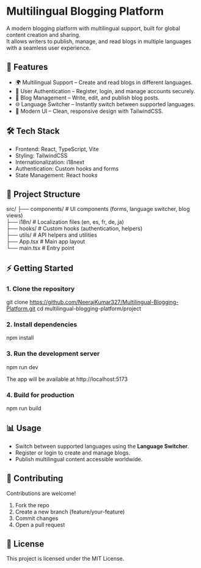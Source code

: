 # Multilingual Blogging Platform

A modern blogging platform with multilingual support, built for global content creation and sharing.  
It allows writers to publish, manage, and read blogs in multiple languages with a seamless user experience.

## 🚀 Features
- 🌍 Multilingual Support – Create and read blogs in different languages.  
- 🔐 User Authentication – Register, login, and manage accounts securely.  
- 📝 Blog Management – Write, edit, and publish blog posts.  
- 🌐 Language Switcher – Instantly switch between supported languages.  
- 🎨 Modern UI – Clean, responsive design with TailwindCSS.  

## 🛠️ Tech Stack
- Frontend: React, TypeScript, Vite  
- Styling: TailwindCSS  
- Internationalization: i18next  
- Authentication: Custom hooks and forms  
- State Management: React hooks  

## 📂 Project Structure
src/
 ├── components/      # UI components (forms, language switcher, blog views)  
 ├── i18n/            # Localization files (en, es, fr, de, ja)  
 ├── hooks/           # Custom hooks (authentication, helpers)  
 ├── utils/           # API helpers and utilities  
 ├── App.tsx          # Main app layout  
 └── main.tsx         # Entry point  

## ⚡ Getting Started

### 1. Clone the repository
git clone https://github.com/NeerajKumar327/Multilingual-Blogging-Platform.git
cd multilingual-blogging-platform/project

### 2. Install dependencies
npm install

### 3. Run the development server
npm run dev

The app will be available at http://localhost:5173

### 4. Build for production
npm run build

## 📊 Usage
- Switch between supported languages using the **Language Switcher**.  
- Register or login to create and manage blogs.  
- Publish multilingual content accessible worldwide.  

## 🤝 Contributing
Contributions are welcome!  
1. Fork the repo  
2. Create a new branch (feature/your-feature)  
3. Commit changes  
4. Open a pull request  

## 📜 License
This project is licensed under the MIT License.
